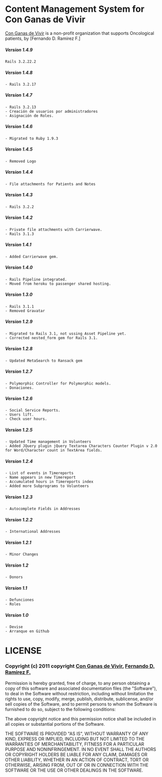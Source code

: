# Content Management System for Con Ganas de Vivir

[Con Ganas de Vivir](http://www.cgdv.org) is a non-profit organization that supports Oncological patients, by [Fernando D. Ramirez F.]

##### Version 1.4.9
	Rails 3.2.22.2

##### Version 1.4.8
	- Rails 3.2.17

##### Version 1.4.7
	- Rails 3.2.13
	- Creación de usuarios por administradores
	- Asignación de Roles.

##### Version 1.4.6
	- Migrated to Ruby 1.9.3

##### Version 1.4.5
	- Removed Logo

##### Version 1.4.4
	- File attachments for Patients and Notes

##### Version 1.4.3
	- Rails 3.2.2
	
##### Version 1.4.2
	- Private file attachments with Carrierwave.
	- Rails 3.1.3

##### Version 1.4.1
	- Added Carrierwave gem.

##### Version 1.4.0
	- Rails Pipeline integrated.
	- Moved from heroku to passenger shared hosting.

##### Version 1.3.0
	- Rails 3.1.1
	- Removed Gravatar

##### Version 1.2.9
	- Migrated to Rails 3.1, not ussing Asset Pipeline yet.
	- Corrected nested_form gem for Rails 3.1.

##### Version 1.2.8
	- Updated MetaSearch to Ransack gem

##### Version 1.2.7
	- Polymorphic Controller for Polymorphic models.
	- Donaciones.
	
##### Version 1.2.6
	- Social Service Reports.
	- Users lift.
	- Check user hours.
	
##### Version 1.2.5
 	- Updated Time management in Volunteers
 	- Added JQuery plugin jQuery Textarea Characters Counter Plugin v 2.0 for Word/Character count in TextArea fields.

##### Version 1.2.4
 	- List of events in Timereports
 	- Name appears in new Timereport
 	- Accumulated hours in Timereports index
 	- Added more Subprograms to Volunteers

##### Version 1.2.3
 	- Autocomplete Fields in Addresses

##### Version 1.2.2
 	- International Addresses
 	
##### Version 1.2.1
 	- Minor Changes

##### Version 1.2
 	- Donors
 
##### Version 1.1
 	- Defunciones
 	- Roles
 	
##### Version 1.0
 	- Devise
 	- Arranque en Github

# LICENSE

### Copyright (c) 2011 copyright [Con Ganas de Vivir](http://www.conganas.org.mx), [Fernando D. Ramirez F.](http://revomx.com/blog)

Permission is hereby granted, free of charge, to any person obtaining a copy of this software and associated documentation files (the "Software"), to deal in the Software without restriction, including without limitation the rights to use, copy, modify, merge, publish, distribute, sublicense, and/or sell copies of the Software, and to permit persons to whom the Software is furnished to do so, subject to the following conditions:

The above copyright notice and this permission notice shall be included in all copies or substantial portions of the Software.

THE SOFTWARE IS PROVIDED "AS IS", WITHOUT WARRANTY OF ANY KIND, EXPRESS OR IMPLIED, INCLUDING BUT NOT LIMITED TO THE WARRANTIES OF MERCHANTABILITY, FITNESS FOR A PARTICULAR PURPOSE AND NONINFRINGEMENT. IN NO EVENT SHALL THE AUTHORS OR COPYRIGHT HOLDERS BE LIABLE FOR ANY CLAIM, DAMAGES OR OTHER LIABILITY, WHETHER IN AN ACTION OF CONTRACT, TORT OR OTHERWISE, ARISING FROM, OUT OF OR IN CONNECTION WITH THE SOFTWARE OR THE USE OR OTHER DEALINGS IN THE SOFTWARE.